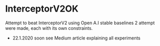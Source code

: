 # InterceptorV2OK
Attempt to beat InterceptorV2 using Open A.I stable baselines
2 attempt were made, each with its own constraints. 
- 22.1.2020 soon see Medium article explaining all experiments
